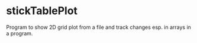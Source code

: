 # stickTablePlot
Program to show 2D grid plot from a file and track changes esp. in arrays in a program.
